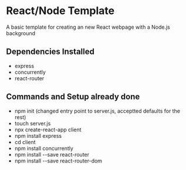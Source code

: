 # React/Node Template 
A basic template for creating an new React webpage with a Node.js background

## Dependencies Installed 
- express
- concurrently
- react-router

## Commands and Setup already done 
- npm init (changed entry point to server.js, acceptted defaults for the rest) 
- touch server.js
- npx create-react-app client
- npm install express
- cd client
- npm install concurrently
- npm install --save react-router
- npm install --save react-router-dom

